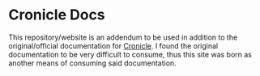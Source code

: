 # Cronicle Docs

This repository/website is an addendum to be used in addition to the original/official documentation for [Cronicle][0]. I found the original documentation to be very difficult to consume, thus this site was born as another means of consuming said documentation.

[0]: https://github.com/jhuckaby/Cronicle
